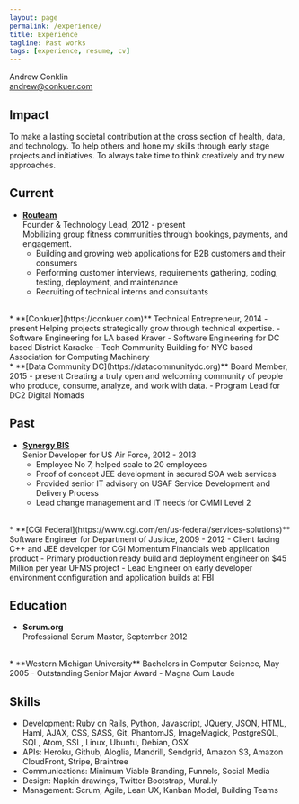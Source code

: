 ```yaml
---
layout: page
permalink: /experience/
title: Experience
tagline: Past works
tags: [experience, resume, cv]
---
```

Andrew Conklin  
[andrew@conkuer.com](mailto:andrew@conkuer.com)  

Impact
---------

To make a lasting societal contribution at the cross section of health, data, and technology.  To help others and hone my skills through early stage projects and initiatives.  To always take time to think creatively and try new approaches.

Current
---------

*   **[Routeam](https://routeam.com)**  
    Founder & Technology Lead, 2012 - present  
    Mobilizing group fitness communities through bookings, payments, and engagement.
    - Building and growing web applications for B2B customers and their consumers
    - Performing customer interviews, requirements gathering, coding, testing, deployment, and maintenance
    - Recruiting of technical interns and consultants  
<br>
*   **[Conkuer](https://conkuer.com)**  
    Technical Entrepreneur, 2014 - present  
    Helping projects strategically grow through technical expertise.
    -   Software Engineering for LA based Kraver  
    -   Software Engineering for DC based District Karaoke  
    -   Tech Community Building for NYC based Association for Computing Machinery  
<br>
*   **[Data Community DC](https://datacommunitydc.org)**  
    Board Member, 2015 - present  
    Creating a truly open and welcoming community of people who produce, consume, analyze, and work with data.
    -   Program Lead for DC2 Digital Nomads
<br>

Past
---------

*   **[Synergy BIS](https://synergybis.com)**  
    Senior Developer for US Air Force, 2012 - 2013  
    -   Employee No 7, helped scale to 20 employees  
    -   Proof of concept JEE development in secured SOA web services  
    -   Provided senior IT advisory on USAF Service Development and Delivery Process  
    -   Lead change management and IT needs for CMMI Level 2  
<br>
*   **[CGI Federal](https://www.cgi.com/en/us-federal/services-solutions)**  
    Software Engineer for Department of Justice, 2009 - 2012  
    -   Client facing C++ and JEE developer for CGI Momentum Financials web application product  
    -   Primary production ready build and deployment engineer on $45 Million per year UFMS project  
    -   Lead Engineer on early developer environment configuration and application builds at FBI

Education
---------

*   **Scrum.org**  
    Professional Scrum Master, September 2012  
<br>
*   **Western Michigan University**  
    Bachelors in Computer Science, May 2005  
    - Outstanding Senior Major Award  
    - Magna Cum Laude

Skills
------

*   Development: Ruby on Rails, Python, Javascript, JQuery, JSON, HTML, Haml, AJAX, CSS, SASS, Git, PhantomJS, ImageMagick, PostgreSQL, SQL, Atom, SSL, Linux, Ubuntu, Debian, OSX  
*   APIs: Heroku, Github, Aloglia, Mandrill, Sendgrid, Amazon S3, Amazon CloudFront, Stripe, Braintree  
*   Communications: Minimum Viable Branding, Funnels, Social Media  
*   Design: Napkin drawings, Twitter Bootstrap, Mural.ly  
*   Management: Scrum, Agile, Lean UX, Kanban Model, Building Teams  
